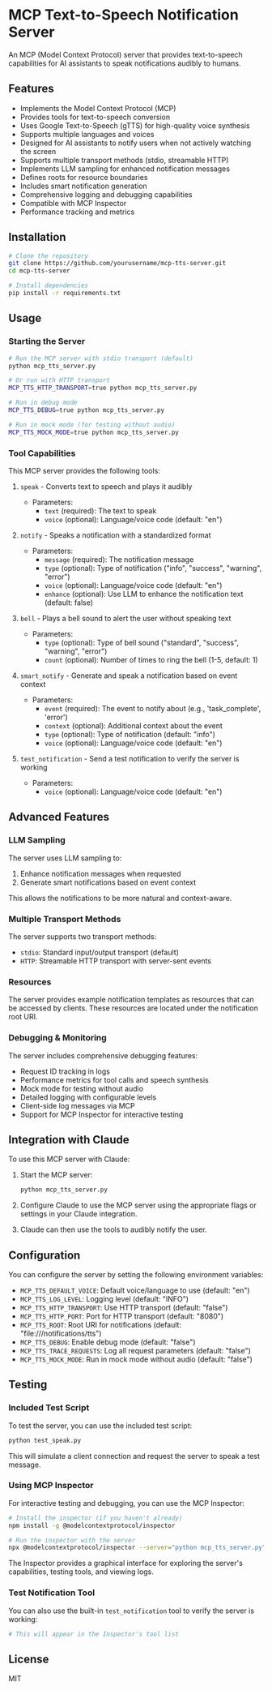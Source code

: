 # MCP Text-to-Speech Notification Server

An MCP (Model Context Protocol) server that provides text-to-speech capabilities for AI assistants to speak notifications audibly to humans.

## Features

- Implements the Model Context Protocol (MCP)
- Provides tools for text-to-speech conversion
- Uses Google Text-to-Speech (gTTS) for high-quality voice synthesis
- Supports multiple languages and voices
- Designed for AI assistants to notify users when not actively watching the screen
- Supports multiple transport methods (stdio, streamable HTTP)
- Implements LLM sampling for enhanced notification messages
- Defines roots for resource boundaries
- Includes smart notification generation
- Comprehensive logging and debugging capabilities
- Compatible with MCP Inspector
- Performance tracking and metrics

## Installation

```bash
# Clone the repository
git clone https://github.com/yourusername/mcp-tts-server.git
cd mcp-tts-server

# Install dependencies
pip install -r requirements.txt
```

## Usage

### Starting the Server

```bash
# Run the MCP server with stdio transport (default)
python mcp_tts_server.py

# Or run with HTTP transport
MCP_TTS_HTTP_TRANSPORT=true python mcp_tts_server.py

# Run in debug mode
MCP_TTS_DEBUG=true python mcp_tts_server.py

# Run in mock mode (for testing without audio)
MCP_TTS_MOCK_MODE=true python mcp_tts_server.py
```

### Tool Capabilities

This MCP server provides the following tools:

1. `speak` - Converts text to speech and plays it audibly
   - Parameters:
     - `text` (required): The text to speak
     - `voice` (optional): Language/voice code (default: "en")

2. `notify` - Speaks a notification with a standardized format
   - Parameters:
     - `message` (required): The notification message
     - `type` (optional): Type of notification ("info", "success", "warning", "error")
     - `voice` (optional): Language/voice code (default: "en")
     - `enhance` (optional): Use LLM to enhance the notification text (default: false)

3. `bell` - Plays a bell sound to alert the user without speaking text
   - Parameters:
     - `type` (optional): Type of bell sound ("standard", "success", "warning", "error")
     - `count` (optional): Number of times to ring the bell (1-5, default: 1)

4. `smart_notify` - Generate and speak a notification based on event context
   - Parameters:
     - `event` (required): The event to notify about (e.g., 'task_complete', 'error')
     - `context` (optional): Additional context about the event
     - `type` (optional): Type of notification (default: "info")
     - `voice` (optional): Language/voice code (default: "en")

5. `test_notification` - Send a test notification to verify the server is working
   - Parameters:
     - `voice` (optional): Language/voice code (default: "en")

## Advanced Features

### LLM Sampling

The server uses LLM sampling to:
1. Enhance notification messages when requested
2. Generate smart notifications based on event context

This allows the notifications to be more natural and context-aware.

### Multiple Transport Methods

The server supports two transport methods:
- `stdio`: Standard input/output transport (default)
- `HTTP`: Streamable HTTP transport with server-sent events

### Resources

The server provides example notification templates as resources that can be accessed by clients. These resources are located under the notification root URI.

### Debugging & Monitoring

The server includes comprehensive debugging features:
- Request ID tracking in logs
- Performance metrics for tool calls and speech synthesis
- Mock mode for testing without audio
- Detailed logging with configurable levels
- Client-side log messages via MCP
- Support for MCP Inspector for interactive testing

## Integration with Claude

To use this MCP server with Claude:

1. Start the MCP server:
   ```bash
   python mcp_tts_server.py
   ```

2. Configure Claude to use the MCP server using the appropriate flags or settings in your Claude integration.

3. Claude can then use the tools to audibly notify the user.

## Configuration

You can configure the server by setting the following environment variables:

- `MCP_TTS_DEFAULT_VOICE`: Default voice/language to use (default: "en")
- `MCP_TTS_LOG_LEVEL`: Logging level (default: "INFO")
- `MCP_TTS_HTTP_TRANSPORT`: Use HTTP transport (default: "false")
- `MCP_TTS_HTTP_PORT`: Port for HTTP transport (default: "8080")
- `MCP_TTS_ROOT`: Root URI for notifications (default: "file:///notifications/tts")
- `MCP_TTS_DEBUG`: Enable debug mode (default: "false")
- `MCP_TTS_TRACE_REQUESTS`: Log all request parameters (default: "false")
- `MCP_TTS_MOCK_MODE`: Run in mock mode without audio (default: "false")

## Testing

### Included Test Script

To test the server, you can use the included test script:

```bash
python test_speak.py
```

This will simulate a client connection and request the server to speak a test message.

### Using MCP Inspector

For interactive testing and debugging, you can use the MCP Inspector:

```bash
# Install the inspector (if you haven't already)
npm install -g @modelcontextprotocol/inspector

# Run the inspector with the server
npx @modelcontextprotocol/inspector --server="python mcp_tts_server.py"
```

The Inspector provides a graphical interface for exploring the server's capabilities, testing tools, and viewing logs.

### Test Notification Tool

You can also use the built-in `test_notification` tool to verify the server is working:

```bash
# This will appear in the Inspector's tool list
```

## License

MIT